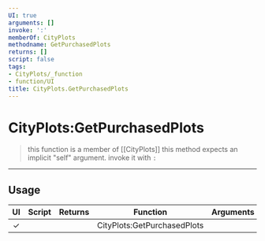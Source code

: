 ```yaml
---
UI: true
arguments: []
invoke: ':'
memberOf: CityPlots
methodname: GetPurchasedPlots
returns: []
script: false
tags:
- CityPlots/_function
- function/UI
title: CityPlots.GetPurchasedPlots
---
```

# CityPlots:GetPurchasedPlots
> this function is a member of [[CityPlots]]
> this method expects an implicit "self" argument. invoke it with `:`
-----
## Usage
|  UI | Script | Returns | Function | Arguments |
|:---:|:------:|-------:|:--------:|:---------|
|✓| ||CityPlots:GetPurchasedPlots||
